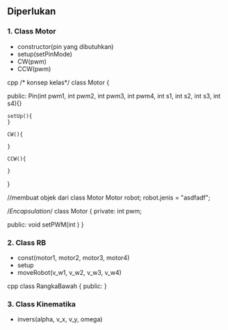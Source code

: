 ## Diperlukan

### 1. Class Motor
- constructor(pin yang dibutuhkan)
- setup(setPinMode)
- CW(pwm)
- CCW(pwm)

cpp
/* konsep kelas*/
class Motor {

public:
	Pin(int pwm1, int pwm2, int pwm3, int pwm4, int s1, int s2, int s3, int s4){}
	
	setUp(){
	}
	
	CW(){
		
	}
	
	CCW(){
		
	}
}

//membuat objek dari class Motor
Motor robot;
robot.jenis = "asdfadf";

/*Encapsulation*/
class Motor {
private:
	int pwm;

public:
	void setPWM(int )
}

### 2. Class RB
- const(motor1, motor2, motor3, motor4)
- setup
- moveRobot(v_w1, v_w2, v_w3, v_w4)

cpp
class RangkaBawah {
public:
}

### 3. Class Kinematika
- invers(alpha, v_x, v_y, omega)